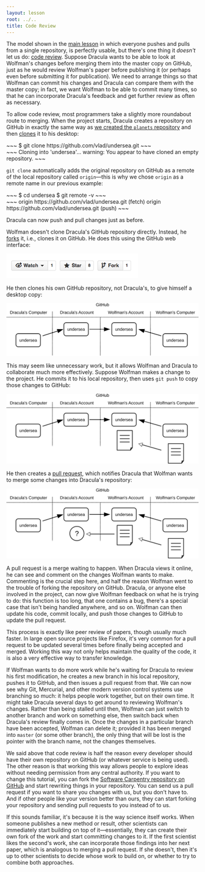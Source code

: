 ```yaml
---
layout: lesson
root: ../..
title: Code Review
---
```

The model shown in the [main lesson](../git/02-collab.html)
in which everyone pushes and pulls from a single repository,
is perfectly usable,
but there's one thing it *doesn't* let us do:
[code review](../gloss.html#code-review).
Suppose Dracula wants to be able to look at Wolfman's changes before merging them into the master copy on GitHub,
just as he would review Wolfman's paper before publishing it
(or perhaps even before submitting it for publication).
We need to arrange things so that Wolfman can commit his changes and Dracula can compare them with the master copy;
in fact,
we want Wolfman to be able to commit many times,
so that he can incorporate Dracula's feedback and get further review as often as necessary.

To allow code review,
most programmers take a slightly more roundabout route to merging.
When the project starts,
Dracula creates a repository on GitHub
in exactly the same way as [we created the `planets` repository](../git/02-collab.html)
and then [clones](../gloss.html#repository-clone) it to his desktop:

<div class="in">
~~~
$ git clone https://github.com/vlad/undersea.git
~~~
</div>
<div class="out">
~~~
Cloning into 'undersea'...
warning: You appear to have cloned an empty repository.
~~~
</div>

`git clone` automatically adds the original repository on GitHub
as a remote of the local repository called `origin`&mdash;this is why
we chose `origin` as a remote name in our previous example:

<div class="in">
~~~
$ cd undersea
$ git remote -v
~~~
</div>
<div class="out">
~~~
origin https://github.com/vlad/undersea.git (fetch)
origin https://github.com/vlad/undersea.git (push)
~~~
</div>

Dracula can now push and pull changes just as before.

Wolfman doesn't clone Dracula's GitHub repository directly.
Instead,
he [forks](../gloss.html#repository-fork) it,
i.e., clones it on GitHub. He does this using the GitHub web interface:

<img src="img/git-fork-ui.png" alt="The Fork Button" />

He then clones his own GitHub repository,
not Dracula's,
to give himself a desktop copy:

<img src="img/git-forking-01.svg" alt="After Forking on GitHub" />

This may seem like unnecessary work,
but it allows Wolfman and Dracula to collaborate much more effectively.
Suppose Wolfman makes a change to the project.
He commits it to his local repository,
then uses `git push` to copy those changes to GitHub:

<img src="img/git-forking-02.svg" alt="After Pushing to Fork" />

He then creates a [pull request](../gloss.html#pull-request),
which notifies Dracula that Wolfman wants to merge some changes into Dracula's repository:

<img src="img/git-forking-03.svg" alt="After Creating Pull Request" />

A pull request is a merge waiting to happen.
When Dracula views it online,
he can see and comment on the changes Wolfman wants to make.
Commenting is the crucial step here,
and half the reason Wolfman went to the trouble of forking the repository on GitHub.
Dracula,
or anyone else involved in the project,
can now give Wolfman feedback on what he is trying to do:
this function is too long,
that one contains a bug,
there's a special case that isn't being handled anywhere,
and so on.
Wolfman can then update his code,
commit locally,
and push those changes to GitHub to update the pull request.

This process is exactly like peer review of papers, though usually much faster.
In large open source projects like Firefox,
it's very common for a pull request to be updated several times before finally being accepted and merged.
Working this way not only helps maintain the quality of the code,
it is also a very effective way to transfer knowledge.

If Wolfman wants to do more work while he's waiting for Dracula to review his first modification,
he creates a new branch in his local repository,
pushes it to GitHub, and then issues a pull request from that.
We can now see why Git, Mercurial, and other modern version control systems use branching so much:
it helps people work together,
but on their own time.
It might take Dracula several days to get around to reviewing Wolfman's changes.
Rather than being stalled until then,
Wolfman can just switch to another branch and work on something else,
then switch back when Dracula's review finally comes in.
Once the changes in a particular branch have been accepted,
Wolfman can delete it; provided it has been merged into `master` (or some other branch),
the only thing that will be lost is the pointer with the branch name,
not the changes themselves.

We said above that code review is half the reason every developer should have their own repository on GitHub
(or whatever service is being used).
The other reason is that working this way allows people to explore ideas
without needing permission from any central authority.
If you want to change this tutorial,
you can fork the [Software Carpentry repository on GitHub](https://github.com/swcarpentry/bc)
and start rewriting things in your repository.
You can send us a pull request if you want to share you changes with us,
but you don't have to.
And if other people like your version better than ours,
they can start forking your repository and sending pull requests to you instead of to us.

If this sounds familiar, it's because it is the way science itself works.
When someone publishes a new method or result,
other scientists can immediately start building on top of it&mdash;essentially,
they can create their own fork of the work and start committing changes to it.
If the first scientist likes the second's work,
she can incorporate those findings into her next paper,
which is analogous to merging a pull request.
If she doesn't,
then it's up to other scientists to decide whose work to build on,
or whether to try to combine both approaches.
